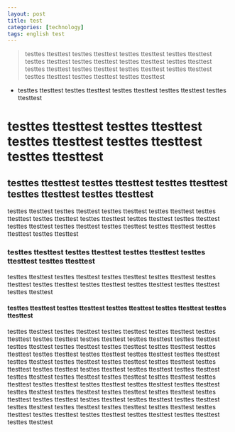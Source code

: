 ```yaml
---
layout: post
title: test
categories: [technology]
tags: english test
---
```


> testtes ttesttest testtes ttesttest testtes ttesttest testtes ttesttest testtes ttesttest 
testtes ttesttest testtes ttesttest testtes ttesttest testtes ttesttest testtes ttesttest 
testtes ttesttest testtes ttesttest testtes ttesttest testtes ttesttest testtes ttesttest 
- testtes ttesttest testtes ttesttest testtes ttesttest testtes ttesttest testtes ttesttest 
# testtes ttesttest testtes ttesttest testtes ttesttest testtes ttesttest testtes ttesttest 
## testtes ttesttest testtes ttesttest testtes ttesttest testtes ttesttest testtes ttesttest 
testtes ttesttest testtes ttesttest testtes ttesttest testtes ttesttest testtes ttesttest 
testtes ttesttest testtes ttesttest testtes ttesttest testtes ttesttest testtes ttesttest 
testtes ttesttest testtes ttesttest testtes ttesttest testtes ttesttest testtes ttesttest 
### testtes ttesttest testtes ttesttest testtes ttesttest testtes ttesttest testtes ttesttest 
testtes ttesttest testtes ttesttest testtes ttesttest testtes ttesttest testtes ttesttest 
testtes ttesttest testtes ttesttest testtes ttesttest testtes ttesttest testtes ttesttest 
#### testtes ttesttest testtes ttesttest testtes ttesttest testtes ttesttest testtes ttesttest 
testtes ttesttest testtes ttesttest testtes ttesttest testtes ttesttest testtes ttesttest 
testtes ttesttest testtes ttesttest testtes ttesttest testtes ttesttest testtes ttesttest 
testtes ttesttest testtes ttesttest testtes ttesttest testtes ttesttest testtes ttesttest 
testtes ttesttest testtes ttesttest testtes ttesttest testtes ttesttest testtes ttesttest 
testtes ttesttest testtes ttesttest testtes ttesttest testtes ttesttest testtes ttesttest 
testtes ttesttest testtes ttesttest testtes ttesttest testtes ttesttest testtes ttesttest 
testtes ttesttest testtes ttesttest testtes ttesttest testtes ttesttest testtes ttesttest 
testtes ttesttest testtes ttesttest testtes ttesttest testtes ttesttest testtes ttesttest 
testtes ttesttest testtes ttesttest testtes ttesttest testtes ttesttest testtes ttesttest 
testtes ttesttest testtes ttesttest testtes ttesttest testtes ttesttest testtes ttesttest 
testtes ttesttest testtes ttesttest testtes ttesttest testtes ttesttest testtes ttesttest 